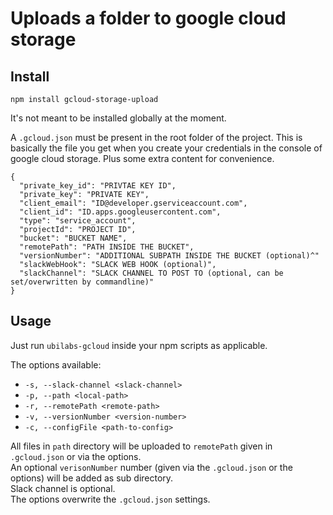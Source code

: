 # Uploads a folder to google cloud storage

## Install

```
npm install gcloud-storage-upload
```

It's not meant to be installed globally at the moment.

A `.gcloud.json` must be present in the root folder of the project. This is basically the file you get when you create your credentials in the console of google cloud storage. Plus some extra content for convenience.

```
{
  "private_key_id": "PRIVTAE KEY ID",
  "private_key": "PRIVATE KEY",
  "client_email": "ID@developer.gserviceaccount.com",
  "client_id": "ID.apps.googleusercontent.com",
  "type": "service_account",
  "projectId": "PROJECT ID",
  "bucket": "BUCKET NAME",
  "remotePath": "PATH INSIDE THE BUCKET",
  "versionNumber": "ADDITIONAL SUBPATH INSIDE THE BUCKET (optional)^"
  "slackWebHook": "SLACK WEB HOOK (optional)",
  "slackChannel": "SLACK CHANNEL TO POST TO (optional, can be set/overwritten by commandline)"
}
```

## Usage

Just run `ubilabs-gcloud` inside your npm scripts as applicable.

The options available:

* `-s, --slack-channel <slack-channel>`
* `-p, --path <local-path>`
* `-r, --remotePath <remote-path>`
* `-v, --versionNumber <version-number>`
* `-c, --configFile <path-to-config>`

All files in `path` directory will be uploaded to `remotePath` given in `.gcloud.json` or via the options.  
An optional `verisonNumber` number (given via the `.gcloud.json` or the options) will be added as sub directory.  
Slack channel is optional.  
The options overwrite the `.gcloud.json` settings.
